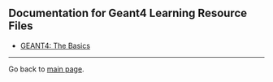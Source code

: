## Documentation for Geant4 Learning Resource Files

- [GEANT4: The Basics](/bookdev/Beginning)

---
Go back to [main page](https://araujoarthur.github.io/geant4-learning-resources/).
